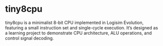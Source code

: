 # tiny8cpu
tiny8cpu is a minimalist 8-bit CPU implemented in Logisim Evolution, featuring a small instruction set and single-cycle execution. It’s designed as a learning project to demonstrate CPU architecture, ALU operations, and control signal decoding.

